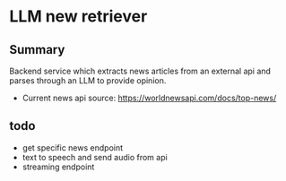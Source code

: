 # LLM new retriever

## Summary

Backend service which extracts news articles from an external api and parses through an LLM to provide opinion.

- Current news api source: https://worldnewsapi.com/docs/top-news/

## todo
- get specific news endpoint
- text to speech and send audio from api
- streaming endpoint